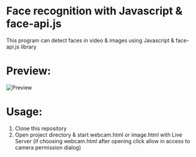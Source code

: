 # Face recognition with Javascript & face-api.js

This program can detect faces in video & images using Javascript & face-api.js library

# Preview:
![Preview](https://s21.picofile.com/file/8444284192/face_api.PNG)

# Usage:
1. Clone this repository
2. Open project directory & start webcam.html or image.html with Live Server (if choosing webcam.html after opening click allow in access to camera permission dialog)
